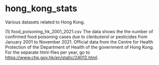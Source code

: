 # hong_kong_stats
Various datasets related to Hong Kong.

(1) food_poisoning_hk_2001_2021.csv
The data shows the the number of confirmed food poisoning cases due to clenbuterol or pesticides from January 2001 to 
November 2021. Official data from the Centre for Health Protection of the Department of Health of the government of
 Hong Kong. For the separate html-files per year, go to https://www.chp.gov.hk/en/static/24012.html.
